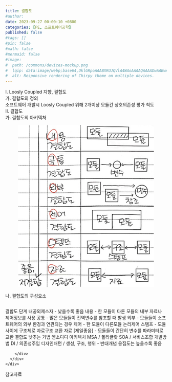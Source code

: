```yaml
---
title: 결합도
#author: 
date: 2023-09-27 00:00:10 +0800
categories: [PE, 소프트웨어공학]
published: false
#tags: []
#pin: false
#math: false
#mermaid: false
#image:
#  path: /commons/devices-mockup.png
#  lqip: data:image/webp;base64,UklGRpoAAABXRUJQVlA4WAoAAAAQAAAADwAABwAAQUxQSDIAAAARL0AmbZurmr57yyIiqE8oiG0bejIYEQTgqiDA9vqnsUSI6H+oAERp2HZ65qP/VIAWAFZQOCBCAAAA8AEAnQEqEAAIAAVAfCWkAALp8sF8rgRgAP7o9FDvMCkMde9PK7euH5M1m6VWoDXf2FkP3BqV0ZYbO6NA/VFIAAAA
#  alt: Responsive rendering of Chirpy theme on multiple devices.
---
```


<div class="post-wrap">
  <div class="para">
    <div class="para-title">
      I. Loosly Coupled 지향, 결합도
    </div>
    <div class="para-cntnt">
      <div class="para">
        <div class="para-title">
          가. 결합도의 정의
        </div>
        <div class="para-cntnt">
            소프트웨어 개발시 Loosly Coupled 위해 2개이상 모듈간 상호의존성 평가 척도
        </div>
      </div>
    </div>
  </div>
  
  <div class="para">
    <div class="para-title">
      II. 결합도
    </div>
    <div class="para-cntnt">
      <div class="para">
        <div class="para-title">
          가. 결합도의 아키텍처
        </div>
        <div class="para-cntnt">
          <figure class="post-figure">
            <img src="/assets/img/posts/결합도.png" alt="결합도">
<!--            <figcaption>Source: Unveiling the Metaverse: Exploring Emerging Trends, Multifaceted Perspectives, and Future Challenges</figcaption>-->
          </figure>
        </div>
      </div>
      <div class="para">
        <div class="para-title">
          나. 결합도의 구성요소
        </div>
        <div class="para-cntnt">
          <table class="post-table">
          </table>
          결합도 단계 내공외제스자 - 낮을수록 좋음
  내용 - 한 모듈이 다른 모듈의 내부 자료나 제어정보를 사용
  공통 - 많은 모듈들이 전역변수를 참조할 때 발생
  외부 - 모듈들이 소프트웨어의 외부 환경과 연관되는 경우
  제어 - 한 모듈이 다른모듈 논리제어
  스템프 - 모듈 사이에 구조체로 자료구조 교환
  자료 [제일좋음] - 모듈들이 간단히 변수를 파라미터로 교환
결합도 낮추는 기법 엠소디디
  아키텍처
    MSA / 폴리글랏
    SOA / 서비스조합
  개발방법
    DI / 의존성주입
    디자인패턴 / 생성, 구조, 행위
- 반대개념 응집도는 높을수록 좋음

        </div>
      </div>
    </div>
  </div>

  <div class="refr-wrap">
    <div class="refr-title">
        참고자료
    </div>
    <ol class="refr-list">
    <!--    <li>(나현식, 최대선) <a target="_blank" href="https://scienceon.kisti.re.kr/commons/util/originalView.do?cn=JAKO202225948430499&oCn=JAKO202225948430499&dbt=JAKO&journal=NJOU00291864">메타버스 보안 위협 요소 및 대응 방안 검토</a></li>-->
    <!--    <li>(M. Uddin, S. Manickam, H. Ullah, M. Obaidat and A. Dandoush) <a target="_blank" href="https://ieeexplore.ieee.org/abstract/document/10138386">Unveiling the Metaverse: Exploring Emerging Trends, Multifaceted Perspectives, and Future Challenges</a></li>-->
    </ol>
  </div>
</div>
